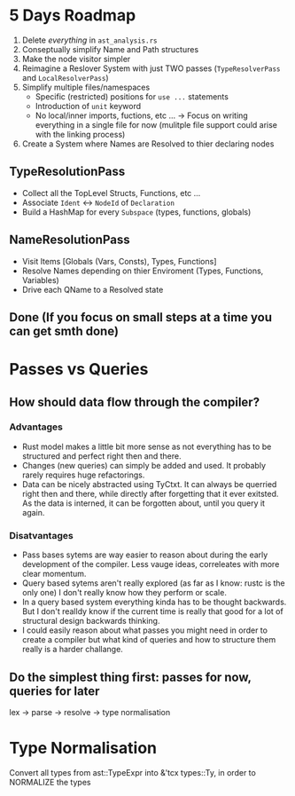 # 5 Days Roadmap

1. Delete *everything* in `ast_analysis.rs`
2. Conseptually simplify Name and Path structures
3. Make the node visitor simpler
4. Reimagine a Reslover System with just TWO passes
   (`TypeResolverPass` and `LocalResolverPass`)
5. Simplify multiple files/namespaces
   - Specific (restricted) positions for `use ...` statements
   - Introduction of `unit` keyword
   - No local/inner imports, fuctions, etc ...
   -> Focus on writing everything in a single file for now
      (mulitple file support could arise with the linking process)
6. Create a System where Names are Resolved to thier declaring nodes


## TypeResolutionPass
- Collect all the TopLevel Structs, Functions, etc ...
- Associate `Ident` <-> `NodeId` of `Declaration`
- Build a HashMap for every `Subspace` (types, functions, globals)

## NameResolutionPass
- Visit Items [Globals (Vars, Consts), Types, Functions]
- Resolve Names depending on thier Enviroment (Types, Functions, Variables)
- Drive each QName to a Resolved state 

## Done (If you focus on small steps at a time you can get smth done)

# Passes vs Queries

## How should data flow through the compiler?

### Advantages
- Rust model makes a little bit more sense as not everything has to be structured
  and perfect right then and there.
- Changes (new queries) can simply be added and used. It probably rarely requires
  huge refactorings.
- Data can be nicely abstracted using TyCtxt. It can always be querried right then
  and there, while directly after forgetting that it ever exitsted. As the data is
  interned, it can be forgotten about, until you query it again.

### Disatvantages
- Pass bases sytems are way easier to reason about during the early development of
  the compiler. Less vauge ideas, correleates with more clear momentum.
- Query based sytems aren't really explored (as far as I know: rustc is the only
  one) I don't really know how they perform or scale.
- In a query based system everything kinda has to be thought backwards. But I don't
  realldy know if the current time is really that good for a lot of structural design
  backwards thinking.
- I could easily reason about what passes you might need in order to create a compiler
  but what kind of queries and how to structure them really is a harder challange.

## Do the simplest thing first: passes for now, queries for later

lex -> parse -> resolve -> type normalisation 

# Type Normalisation
Convert all types from ast::TypeExpr into &'tcx types::Ty, in order to NORMALIZE the types

